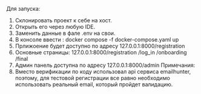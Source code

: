 Для запуска:
1. Склонировать проект к себе на хост.
2. Открыть его через любую IDE.
3. Заменить данные в фале .env на свои.
4. В консоле ввести : docker compose -f docker-compose.yaml up
5. Прлижоение будет доступно по адресу 127.0.0.1:8000/registration
6. Основные страницы: 127.0.0.1:8000/registration
                                    /log_in
                                    /onboarding
                                    /final
7. Админ панель доступна по адресу 127.0.0.1:8000/admin
Примечания:
1. Вместо верификации по коду использовал api сервиса emailhunter, поэтому, для тестовой регистрации все равно необходимо использовать реальный email, который пройдет валидацию.
   
